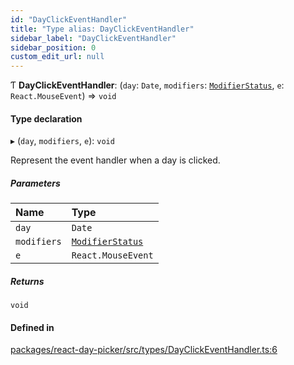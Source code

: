 ```yaml
---
id: "DayClickEventHandler"
title: "Type alias: DayClickEventHandler"
sidebar_label: "DayClickEventHandler"
sidebar_position: 0
custom_edit_url: null
---
```


Ƭ **DayClickEventHandler**: (`day`: `Date`, `modifiers`: [`ModifierStatus`](ModifierStatus), `e`: `React.MouseEvent`) => `void`

#### Type declaration

▸ (`day`, `modifiers`, `e`): `void`

Represent the event handler when a day is clicked.

##### Parameters

| Name | Type |
| :------ | :------ |
| `day` | `Date` |
| `modifiers` | [`ModifierStatus`](ModifierStatus) |
| `e` | `React.MouseEvent` |

##### Returns

`void`

#### Defined in

[packages/react-day-picker/src/types/DayClickEventHandler.ts:6](https://github.com/gpbl/react-day-picker/blob/6bc3b9d0/packages/react-day-picker/src/types/DayClickEventHandler.ts#L6)
